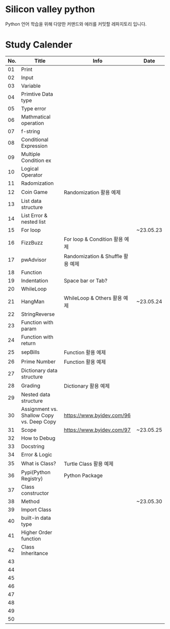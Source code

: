 # Silicon valley python
Python 언어 학습을 위해 다양한 커맨드와 에러를 커밋할 레파지토리 입니다.
# Study Calender
|No.|Title|Info|Date|
|------|---|---|---|
|01|Print|||
|02|Input|||
|03|Variable|||
|04|Primtive Data type|||
|05|Type error|||
|06|Mathmatical operation|||
|07|f-string|||
|08|Conditional Expression|||
|09|Multiple Condition ex|||
|10|Logical Operator|||
|11|Radomization|||
|12|Coin Game|Randomization 활용 예제||
|13|List data structure|||
|14|List Error & nested list|||
|15|For loop||~23.05.23|
|16|FizzBuzz|For loop & Condition 활용 예제||
|17|pwAdvisor|Randomization & Shuffle 활용 예제||
|18|Function|||
|19|Indentation|Space bar or Tab?||
|20|WhileLoop|||
|21|HangMan|WhileLoop & Others 활용 예제|~23.05.24|
|22|StringReverse|||
|23|Function with param|||
|24|Function with return|||
|25|sepBills|Function 활용 예제||
|26|Prime Number|Function 활용 예제||
|27|Dictionary data structure|||
|28|Grading|Dictionary 활용 예제||
|29|Nested data structure|||
|30|Assignment vs. Shallow Copy vs.  Deep Copy|https://www.byidev.com/96||
|31|Scope|https://www.byidev.com/97|~23.05.25|
|32|How to Debug|||
|33|Docstring|||
|34|Error & Logic|||
|35|What is Class?|Turtle Class 활용 예제||
|36|Pypi(Python Registry)|Python Package||
|37|Class constructor|||
|38|Method||~23.05.30|
|39|Import Class|||
|40|built-in data type|||
|41|Higher Order function|||
|42|Class Inheritance|||
|43||||
|44||||
|45||||
|46||||
|47||||
|48||||
|49||||
|50||||

